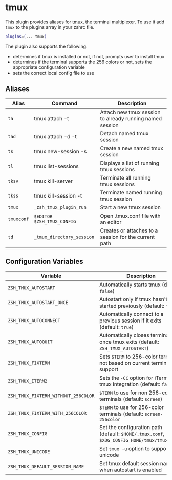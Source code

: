 # tmux

This plugin provides aliases for [tmux](https://tmux.github.io/), the terminal multiplexer.
To use it add `tmux` to the plugins array in your zshrc file.

```zsh
plugins=(... tmux)
```

The plugin also supports the following:

- determines if tmux is installed or not, if not, prompts user to install tmux
- determines if the terminal supports the 256 colors or not, sets the appropriate configuration variable
- sets the correct local config file to use

## Aliases

| Alias      | Command                    | Description                                              |
| ---------- | -------------------------- | -------------------------------------------------------- |
| `ta`       | tmux attach -t             | Attach new tmux session to already running named session |
| `tad`      | tmux attach -d -t          | Detach named tmux session                                |
| `ts`       | tmux new-session -s        | Create a new named tmux session                          |
| `tl`       | tmux list-sessions         | Displays a list of running tmux sessions                 |
| `tksv`     | tmux kill-server           | Terminate all running tmux sessions                      |
| `tkss`     | tmux kill-session -t       | Terminate named running tmux session                     |
| `tmux`     | `_zsh_tmux_plugin_run`     | Start a new tmux session                                 |
| `tmuxconf` | `$EDITOR $ZSH_TMUX_CONFIG` | Open .tmux.conf file with an editor                      |
| `td`       | `_tmux_directory_session`  | Creates or attaches to a session for the current path    |

## Configuration Variables

| Variable                            | Description                                                                                 |
| ----------------------------------- | ------------------------------------------------------------------------------------------- |
| `ZSH_TMUX_AUTOSTART`                | Automatically starts tmux (default: `false`)                                                |
| `ZSH_TMUX_AUTOSTART_ONCE`           | Autostart only if tmux hasn't been started previously (default: `true`)                     |
| `ZSH_TMUX_AUTOCONNECT`              | Automatically connect to a previous session if it exits (default: `true`)                   |
| `ZSH_TMUX_AUTOQUIT`                 | Automatically closes terminal once tmux exits (default: `ZSH_TMUX_AUTOSTART`)               |
| `ZSH_TMUX_FIXTERM`                  | Sets `$TERM` to 256-color term or not based on current terminal support                     |
| `ZSH_TMUX_ITERM2`                   | Sets the `-CC` option for iTerm2 tmux integration (default: `false`)                        |
| `ZSH_TMUX_FIXTERM_WITHOUT_256COLOR` | `$TERM` to use for non 256-color terminals (default: `screen`)                              |
| `ZSH_TMUX_FIXTERM_WITH_256COLOR`    | `$TERM` to use for 256-color terminals (default: `screen-256color`                          |
| `ZSH_TMUX_CONFIG`                   | Set the configuration path (default: `$HOME/.tmux.conf`, `$XDG_CONFIG_HOME/tmux/tmux.conf`) |
| `ZSH_TMUX_UNICODE`                  | Set `tmux -u` option to support unicode                                                     |
| `ZSH_TMUX_DEFAULT_SESSION_NAME`     | Set tmux default session name when autostart is enabled                                     |
